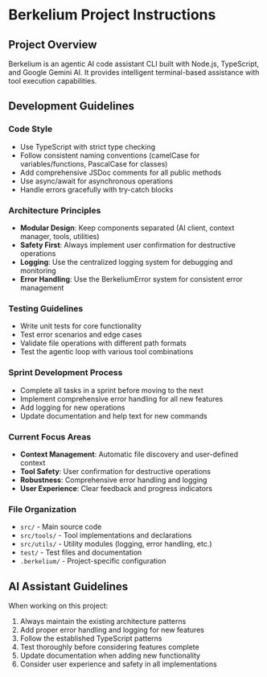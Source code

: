 # Berkelium Project Instructions

## Project Overview
Berkelium is an agentic AI code assistant CLI built with Node.js, TypeScript, and Google Gemini AI. It provides intelligent terminal-based assistance with tool execution capabilities.

## Development Guidelines

### Code Style
- Use TypeScript with strict type checking
- Follow consistent naming conventions (camelCase for variables/functions, PascalCase for classes)
- Add comprehensive JSDoc comments for all public methods
- Use async/await for asynchronous operations
- Handle errors gracefully with try-catch blocks

### Architecture Principles
- **Modular Design**: Keep components separated (AI client, context manager, tools, utilities)
- **Safety First**: Always implement user confirmation for destructive operations
- **Logging**: Use the centralized logging system for debugging and monitoring
- **Error Handling**: Use the BerkeliumError system for consistent error management

### Testing Guidelines
- Write unit tests for core functionality
- Test error scenarios and edge cases
- Validate file operations with different path formats
- Test the agentic loop with various tool combinations

### Sprint Development Process
- Complete all tasks in a sprint before moving to the next
- Implement comprehensive error handling for all new features
- Add logging for new operations
- Update documentation and help text for new commands

### Current Focus Areas
- **Context Management**: Automatic file discovery and user-defined context
- **Tool Safety**: User confirmation for destructive operations
- **Robustness**: Comprehensive error handling and logging
- **User Experience**: Clear feedback and progress indicators

### File Organization
- `src/` - Main source code
- `src/tools/` - Tool implementations and declarations
- `src/utils/` - Utility modules (logging, error handling, etc.)
- `test/` - Test files and documentation
- `.berkelium/` - Project-specific configuration

## AI Assistant Guidelines
When working on this project:
1. Always maintain the existing architecture patterns
2. Add proper error handling and logging for new features
3. Follow the established TypeScript patterns
4. Test thoroughly before considering features complete
5. Update documentation when adding new functionality
6. Consider user experience and safety in all implementations
